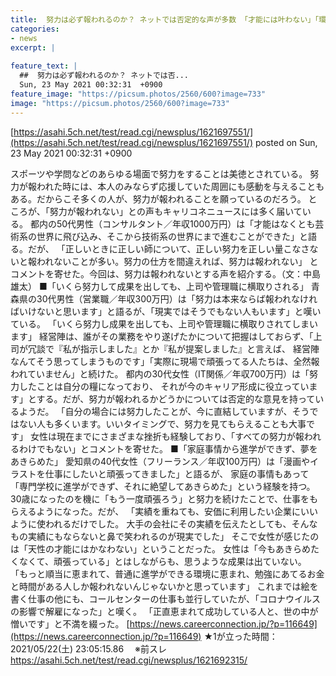 ```yaml
---
title:  努力は必ず報われるのか？ ネットでは否定的な声が多数 「才能には叶わない」「環境に恵まれて成功している人が憎い」 ★2  
categories:
- news
excerpt: |
  
feature_text: |
  ##  努力は必ず報われるのか？ ネットでは否...
  Sun, 23 May 2021 00:32:31  +0900
feature_image: "https://picsum.photos/2560/600?image=733"
image: "https://picsum.photos/2560/600?image=733"
---
```


[https://asahi.5ch.net/test/read.cgi/newsplus/1621697551/](https://asahi.5ch.net/test/read.cgi/newsplus/1621697551/)
posted on Sun, 23 May 2021 00:32:31  +0900

<!--more-->

スポーツや学問などのあらゆる場面で努力をすることは美徳とされている。 努力が報われた時には、本人のみならず応援していた周囲にも感動を与えることもある。だからこそ多くの人が、努力が報われることを願っているのだろう。 ところが、「努力が報われない」との声もキャリコネニュースには多く届いている。 都内の50代男性（コンサルタント／年収1000万円）は「才能はなくとも芸術系の世界に飛び込み、そこから技術系の世界にまで進むことができた」と語る。だが、 「正しいときに正しい師について、正しい努力を正しい量こなさないと報われないことが多い。努力の仕方を間違えれば、努力は報われない」 とコメントを寄せた。今回は、努力は報われないとする声を紹介する。（文：中島雄太） ■「いくら努力して成果を出しても、上司や管理職に横取りされる」 青森県の30代男性（営業職／年収300万円）は「努力は本来ならば報われなければいけないと思います」と語るが、「現実ではそうでもない人もいます」と嘆いている。 「いくら努力し成果を出しても、上司や管理職に横取りされてしまいます」 経営陣は、誰がその業務をやり遂げたかについて把握はしておらず、「上司が冗談で『私が指示しました』とか『私が提案しました』と言えば、 経営陣なんてそう思ってしまうものです」「実際に現場で頑張ってる人たちは、全然報われていません」と続けた。 都内の30代女性（IT関係／年収700万円）は「努力したことは自分の糧になっており、 それが今のキャリア形成に役立っています」とする。だが、努力が報われるかどうかについては否定的な意見を持っているようだ。 「自分の場合には努力したことが、今に直結していますが、そうではない人も多くいます。いいタイミングで、努力を見てもらえることも大事です」 女性は現在までにさまざまな挫折も経験しており、「すべての努力が報われるわけでもない」とコメントを寄せた。 ■「家庭事情から進学ができず、夢をあきらめた」 愛知県の40代女性（フリーランス／年収100万円）は「漫画やイラストを仕事にしたいと頑張ってきました」と語るが、 家庭の事情もあって「専門学校に進学ができず、それに絶望してあきらめた」という経験を持つ。 30歳になったのを機に「もう一度頑張ろう」と努力を続けたことで、仕事をもらえるようになった。だが、 「実績を重ねても、安価に利用したい企業にいいように使われるだけでした。 大手の会社にその実績を伝えたとしても、そんなもの実績にもならないと鼻で笑われるのが現実でした」 そこで女性が感じたのは「天性の才能にはかなわない」ということだった。 女性は「今もあきらめたくなくて、頑張っている」とはしながらも、思うような成果は出ていない。 「もっと順当に恵まれて、普通に進学ができる環境に恵まれ、勉強にあてるお金と時間がある人しか報われないんじゃないかと思っています」 これまでは絵を書く仕事の他にも、コールセンターの仕事も並行していたが、「コロナウイルスの影響で解雇になった」と嘆く。 「正直恵まれて成功している人と、世の中が憎いです」と不満を綴った。 [https://news.careerconnection.jp/?p=116649](https://news.careerconnection.jp/?p=116649) ★1が立った時間：2021/05/22(土) 23:05:15.86　 ※前スレ https://asahi.5ch.net/test/read.cgi/newsplus/1621692315/
